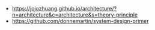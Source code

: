 * https://jojozhuang.github.io/architecture/?n=architecture&c=architecture&s=theory-principle
* https://github.com/donnemartin/system-design-primer

